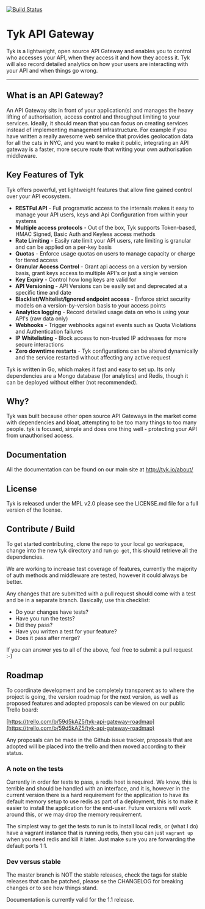 [![Build Status](https://travis-ci.org/lonelycode/tyk.svg?branch=master)](https://travis-ci.org/lonelycode/tyk)

# Tyk API Gateway ##

Tyk is a lightweight, open source API Gateway and enables you to control who accesses your API, when they access it and how they access it. Tyk will
also record detailed analytics on how your users are interacting with your API and when things go wrong.

***

## What is an API Gateway? ##

An API Gateway sits in front of your application(s) and manages the heavy lifting of authorisation, access control and throughput limiting to your services. Ideally, 
it should mean that you can focus on creating services instead of implementing management infrastructure. For example if you have written a really awesome web service
that provides geolocation data for all the cats in NYC, and you want to make it public, integrating an API gateway is a faster, more secure route that writing your own 
authorisation middleware.

## Key Features of Tyk ##

Tyk offers powerful, yet lightweight features that allow fine gained control over your API ecosystem.

* **RESTFul API** - Full programatic access to the internals makes it easy to manage your API users, keys and Api Configuration from within your systems
* **Multiple access protocols** - Out of the box, Tyk supports Token-based, HMAC Signed, Basic Auth and Keyless access methods
* **Rate Limiting** - Easily rate limit your API users, rate limiting is granular and can be applied on a per-key basis
* **Quotas** - Enforce usage quotas on users to manage capacity or charge for tiered access
* **Granular Access Control** - Grant api access on a version by version basis, grant keys access to multiple API's or just a single version
* **Key Expiry** - Control how long keys are valid for
* **API Versioning** - API Versions can be easily set and deprecated at a specific time and date
* **Blacklist/Whitelist/Ignored endpoint access** - Enforce strict security models on a version-by-version basis to your access points
* **Analytics logging** - Record detailed usage data on who is using your API's (raw data only)
* **Webhooks** - Trigger webhooks against events such as Quota Violations and Authentication failures
* **IP Whitelisting** - Block access to non-trusted IP addresses for more secure interactions
* **Zero downtime restarts** - Tyk configurations can be altered dynamically and the service restarted without affecting any active request

Tyk is written in Go, which makes it fast and easy to set up. Its only dependencies are a Mongo database (for analytics) and Redis, 
though it can be deployed without either (not recommended).

## Why? ##

Tyk was built because other open source API Gateways in the market come with dependencies and bloat, attempting to be too many things to too many people. tyk is focused,
simple and does one thing well - protecting your API from unauthorised access.

## Documentation ##

All the documentation can be found on our main site at http://tyk.io/about/

## License ##

Tyk is released under the MPL v2.0 please see the LICENSE.md file for a full version of the license.

## Contribute / Build ##

To get started contributing, clone the repo to your local go workspace, change into the new tyk directory and run `go get`, this should retrieve all the dependencies.

We are working to increase test coverage of features, currently the majority of auth methods and middleware are tested, however it could always be better.

Any changes that are submitted with a pull request should come with a test and be in a separate branch. Basically, use this checklist:

- Do your changes have tests?
- Have you run the tests?
- Did they pass?
- Have you written a test for your feature?
- Does it pass after merge?

If you can answer yes to all of the above, feel free to submit a pull request :-)

## Roadmap

To coordinate development and be completely transparent as to where the project is going, the version roadmap for the next version, as well as proposed features
and adopted proposals can be viewed on our public Trello board:

[https://trello.com/b/59d5kAZ5/tyk-api-gateway-roadmap](https://trello.com/b/59d5kAZ5/tyk-api-gateway-roadmap)

Any proposals can be made in the Github issue tracker, proposals that are adopted will be placed into the trello and then moved according to their status.

### A note on the tests

Currently in order for tests to pass, a redis host is required. We know, this is terrible and should be handled with an interface, and it is, however
in the current version there is a hard requirement for the application to have its default memory setup to use redis as part of a deployment, this is
to make it easier to install the application for the end-user. Future versions will work around this, or we may drop the memory requirement.

The simplest way to get the tests to run is to install local redis, or (what I do) have a vagrant instance that is running redis, then you can just `vagrant up`
when you need redis and kill it later. Just make sure you are forwarding the default ports 1:1.

### Dev versus stable

The master branch is NOT the stable releases, check the tags for stable releases that can be patched, please se the CHANGELOG for breaking changes or to see how things stand.

Documentation is currently valid for the 1.1 release.